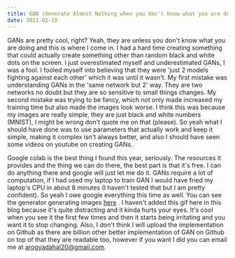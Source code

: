 ```yaml
---
title: GAN (Generate Almost Nothing when you don't know what you are doing)
date: 2021-02-10
---
```


GANs are pretty cool, right? Yeah, they are unless you don't know what you are doing and this is where I come in. I had a hard time creating something that could actually create something other than random black and white dots on the screen. I just overestimated myself and underestimated GANs, I was a fool. I fooled myself into believing that they were 'just 2 models fighting against each other' which it was until it wasn't. My first mistake was understanding GANs in the 'same network but 2' way. They are two networks no doubt but they are so sensitive to small things changes. My second mistake was trying to be fancy, which not only made increased my training time but also made the images look worse. I think this was because my images are really simple, they are just black and white numbers (MNIST), I might be wrong don't quote me on that (please). So yeah what I should have done was to use parameters that actually work and keep it simple, making it complex isn't always better, and also I should have seen some videos on youtube on creating GANs.

Google colab is the best thing I found this year, seriously. The resources it provides and the thing we can do there, the best part is that it's free. I can do anything there and google will just let me do it. GANs require a lot of computation, if I had used my laptop to train GAN I would have fried my laptop's CPU in about 8 minutes (I haven't tested that but I am pretty confident). So yeah I owe google everything this time as well. You can see the generator generating images <a href = 'https://imgur.com/a/kc7NOmz' target='_blank'>here</a> . I haven't added this gif here in this blog because it's quite distracting and it kinda hurts your eyes. It's cool when you see it the first few times and then it starts being irritating and you want it to stop changing. Also, I don't think I will upload the implementation on Github as there are billion other better implementation of GAN on Github on top of that they are readable too, however if you want I did you can email me at <a href='mailto:arogyadahal20@gmail.com' target='_blank'>arogyadahal20@gmail.com</a>.
